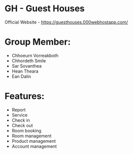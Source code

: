 # GH - Guest Houses
Official Website - https://guesthouses.000webhostapp.com/

# Group Member: 
- Chhoeurn Vorreakboth
- Chhordeth Smile
- Sar Sovanthea
- Hean Theara
- Ean Dalin


# Features:

- Report
- Service
- Check in
- Check out
- Room booking
- Room management
- Product management
- Account management
